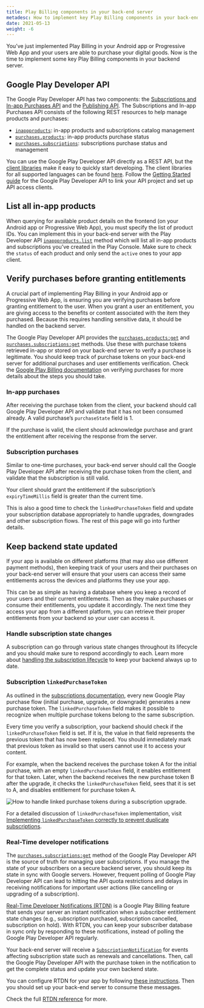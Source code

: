 ```yaml
---
title: Play Billing components in your back-end server
metadesc: How to implement key Play Billing components in your back-end server with the Play Developer API to help fight fraud and abuse.
date: 2021-05-13
weight: -6
---
```


You’ve just implemented Play Billing in your Android app or Progressive Web App and your users are able to purchase your digital goods. Now is the time to implement some key Play Billing components in your backend server.

## Google Play Developer API

The Google Play Developer API has two components: the [Subscriptions and In-app Purchases API](https://developers.google.com/android-publisher#subscriptions) and the [Publishing API](https://developers.google.com/android-publisher#publishing). The Subscriptions and In-app Purchases API consists of the following REST resources to help manage products and purchases:

- [`inappproducts`](https://developers.google.com/android-publisher/api-ref/rest/v3/inappproducts): in-app products and subscriptions catalog management
- [`purchases.products`](https://developers.google.com/android-publisher/api-ref/rest/v3/purchases.products): in-app products purchase status
- [`purchases.subscriptions`](https://developers.google.com/android-publisher/api-ref/rest/v3/purchases.subscriptions): subscriptions purchase status and management

You can use the Google Play Developer API directly as a REST API, but the [client libraries](https://developers.google.com/android-publisher/libraries) make it easy to quickly start developing. The client libraries for all supported languages can be found [here](https://developers.google.com/api-client-library). Follow the [Getting Started guide](https://developers.google.com/android-publisher/getting_started) for the Google Play Developer API to link your API project and set up API access clients.

## List all in-app products

When querying for available product details on the frontend (on your Android app or Progressive Web App), you must specify the list of product IDs. You can implement this in your back-end server with the Play Developer API [`inappproducts.list`](https://developers.google.com/android-publisher/api-ref/rest/v3/inappproducts/list) method which will list all in-app products and subscriptions you’ve created in the Play Console. Make sure to check the `status` of each product and only send the `active` ones to your app client.

## Verify purchases before granting entitlements

A crucial part of implementing Play Billing in your Android app or Progressive Web App, is ensuring you are verifying purchases before granting entitlement to the user. When you grant a user an entitlement, you are giving access to the benefits or content associated with the item they purchased. Because this requires handling sensitive data, it should be handled on the backend server.

The Google Play Developer API provides the [`purchases.products:get`](https://developers.google.com/android-publisher/api-ref/rest/v3/purchases.products/get) and [`purchases.subscriptions:get`](https://developers.google.com/android-publisher/api-ref/rest/v3/purchases.subscriptions/get) methods. Use these with purchase tokens retrieved in-app or stored on your back-end server to verify a purchase is legitimate. You should keep track of purchase tokens on your back-end server for additional purchases and user entitlements verification. Check the [Google Play Billing documentation](https://developer.android.com/google/play/billing/security#verify) on verifying purchases for more details about the steps you should take.

### In-app purchases

After receiving the purchase token from the client, your backend should call Google Play Developer API and validate that it has not been consumed already. A valid purchase’s `purchaseState` field is 1.

If the purchase is valid, the client should acknowledge purchase and grant the entitlement after receiving the response from the server.

### Subscription purchases

Similar to one-time purchases, your back-end server should call the Google Play Developer API after receiving the purchase token from the client, and validate that the subscription is still valid.

Your client should grant the entitlement if the subscription’s `expiryTimeMillis` field is greater than the current time.

This is also a good time to check the `linkedPurchaseToken` field and update your subscription database appropriately to handle upgrades, downgrades and other subscription flows. The rest of this page will go into further details.

## Keep backend state updated

If your app is available on different platforms (that may also use different payment methods), then keeping track of your users and their purchases on your back-end server will ensure that your users can access their same entitlements across the devices and platforms they use your app.

This can be as simple as having a database where you keep a record of your users and their current entitlements. Then as they make purchases or consume their entitlements, you update it accordingly. The next time they access your app from a different platform, you can retrieve their proper entitlements from your backend so your user can access it.

### Handle subscription state changes

A subscription can go through various state changes throughout its lifecycle and you should make sure to respond accordingly to each. Learn more about [handling the subscription lifecycle](https://developer.android.com/google/play/billing/subscriptions#lifecycle) to keep your backend always up to date.

### Subscription `linkedPurchaseToken`

As outlined in the [subscriptions documentation](https://developer.android.com/google/play/billing/billing_subscriptions#Allow-upgrade), every new Google Play purchase flow (initial purchase, upgrade, or downgrade) generates a new purchase token. The `linkedPurchaseToken` field makes it possible to recognize when multiple purchase tokens belong to the same subscription.

Every time you verify a subscription, your backend should check if the `linkedPurchaseToken` field is set. If it is, the value in that field represents the previous token that has now been replaced. You should immediately mark that previous token as invalid so that users cannot use it to access your content.

For example, when the backend receives the purchase token A for the initial purchase, with an empty `linkedPurchaseToken` field, it enables entitlement for that token. Later, when the backend receives the new purchase token B after the upgrade, it checks the `linkedPurchaseToken` field, sees that it is set to A, and disables entitlement for purchase token A.

![How to handle linked purchase tokens during a subscription upgrade.](/images/publish/play-billing-backend/linked-purchase-token.png)

For a detailed discussion of `linkedPurchaseToken` implementation, visit [Implementing `linkedPurchaseToken` correctly to prevent duplicate subscriptions](https://medium.com/androiddevelopers/implementing-linkedpurchasetoken-correctly-to-prevent-duplicate-subscriptions-82dfbf7167da).

### Real-Time developer notifications

The [`purchases.subscriptions:get`](https://developers.google.com/android-publisher/api-ref/purchases/subscriptions/get) method of the Google Play Developer API is the source of truth for managing user subscriptions. If you manage the state of your subscribers on a secure backend server, you should keep its state in sync with Google servers. However, frequent polling of Google Play Developer API can lead to hitting the API quota restrictions and delays in receiving notifications for important user actions (like cancelling or upgrading of a subscription).

[Real-Time Developer Notifications (RTDN)](https://developer.android.com/google/play/billing/getting-ready#configure-rtdn) is a Google Play Billing feature that sends your server an instant notification when a subscriber entitlement state changes (e.g., subscription purchased, subscription cancelled, subscription on hold). With RTDN, you can keep your subscriber database in sync only by responding to these notifications, instead of polling the Google Play Developer API regularly.

Your back-end server will receive a [`SubscriptionNotification`](https://developer.android.com/google/play/billing/rtdn-reference#sub) for events affecting subscription state such as renewals and cancellations. Then, call the Google Play Developer API with the purchase token in the notification to get the complete status and update your own backend state.

You can configure RTDN for your app by following [these instructions](https://developer.android.com/google/play/billing/getting-ready#configure-rtdn). Then you should set up your back-end server to consume these messages.

Check the full [RTDN reference](https://developer.android.com/google/play/billing/rtdn-reference) for more.
